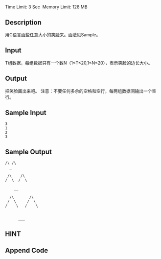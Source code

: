 # 
Time Limit: 3 Sec  Memory Limit: 128 MB


## Description
用C语言画些任意大小的笑脸来。画法见Sample。


## Input
T组数据，每组数据只有一个数N（1≤T≤20,1≤N≤20），表示笑脸的边长大小。


## Output
把笑脸画出来吧。
注意：不要任何多余的空格和空行，每两组数据间输出一个空行。


## Sample Input
```
3
1
2
3

```
## Sample Output
```
/\ /\
  _

 /\    /\
/  \  /  \

    __

  /\       /\
 /  \     /  \
/    \   /    \


      ___
```

## HINT


## Append Code

